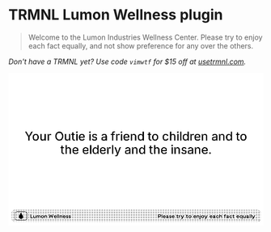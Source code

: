 # TRMNL Lumon Wellness plugin

> Welcome to the Lumon Industries Wellness Center. Please try to enjoy each fact equally, and not show preference for any over the others.

*Don't have a TRMNL yet? Use code `vimwtf` for $15 off at [usetrmnl.com](https://usetrmnl.com/?ref=vimwtf).*

![Your Outie is a friend to children and to the elderly and the insane.](screenshot.png)

